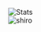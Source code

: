 

![Stats](https://github-readme-stats.vercel.app/api?username=NeGomik&show_icons=true&theme=dark)
<br/>
![shiro](https://64.media.tumblr.com/5aceedf48b41efc3675431c4834f4a04/7c9bd4cb518425f0-92/s400x600/1121111d52d290193888556990802beb8f6555bd.gifv)


